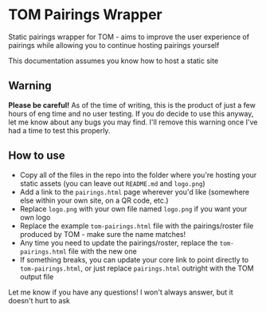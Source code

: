 # TOM Pairings Wrapper
Static pairings wrapper for TOM - aims to improve the user experience of pairings while allowing you to continue hosting pairings yourself

This documentation assumes you know how to host a static site

## Warning
**Please be careful!** As of the time of writing, this is the product of just a few hours of eng time and no user testing. If you do decide to use this anyway, let me know about any bugs you may find. I'll remove this warning once I've had a time to test this properly.

## How to use

- Copy all of the files in the repo into the folder where you're hosting your static assets (you can leave out `README.md` and `logo.png`)
- Add a link to the `pairings.html` page wherever you'd like (somewhere else within your own site, on a QR code, etc.)
- Replace `logo.png` with your own file named `logo.png` if you want your own logo
- Replace the example `tom-pairings.html` file with the pairings/roster file produced by TOM - make sure the name matches!
- Any time you need to update the pairings/roster, replace the `tom-pairings.html` file with the new one
- If something breaks, you can update your core link to point directly to `tom-pairings.html`, or just replace `pairings.html` outright with the TOM output file

Let me know if you have any questions! I won't always answer, but it doesn't hurt to ask
